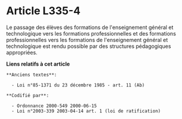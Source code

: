 # Article L335-4

Le passage des élèves des formations de l'enseignement général et technologique vers les formations professionnelles et des
formations professionnelles vers les formations de l'enseignement général et technologique est rendu possible par des
structures pédagogiques appropriées.

**Liens relatifs à cet article**

	**Anciens textes**:

	  - Loi n°85-1371 du 23 décembre 1985 - art. 11 (Ab)

	**Codifié par**:

	  - Ordonnance 2000-549 2000-06-15
	  - Loi n°2003-339 2003-04-14 art. 1 (loi de ratification)
